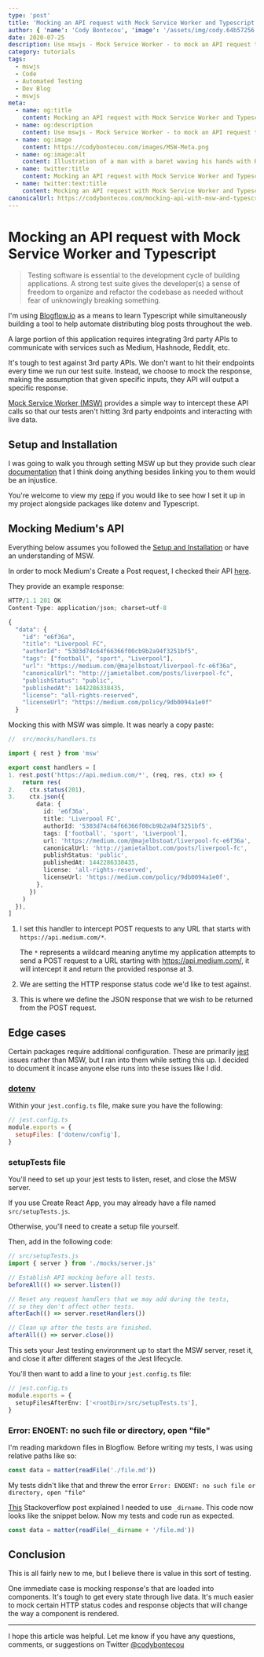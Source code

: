```yaml
---
type: 'post'
title: 'Mocking an API request with Mock Service Worker and Typescript'
author: { 'name': 'Cody Bontecou', 'image': '/assets/img/cody.64b57256.jpg' }
date: 2020-07-25
description: Use mswjs - Mock Service Worker - to mock an API request to Medium's API within a Typescript project.
category: tutorials
tags:
  - mswjs
  - Code
  - Automated Testing
  - Dev Blog
  - mswjs
meta:
  - name: og:title
    content: Mocking an API request with Mock Service Worker and Typescript
  - name: og:description
    content: Use mswjs - Mock Service Worker - to mock an API request to Medium's API within a Typescript project.
  - name: og:image
    content: https://codybontecou.com/images/MSW-Meta.png
  - name: og:image:alt
    content: Illustration of a man with a baret waving his hands with Reddit and Typescript logos above him
  - name: twitter:title
    content: Mocking an API request with Mock Service Worker and Typescript
  - name: twitter:text:title
    content: Mocking an API request with Mock Service Worker and Typescript
canonicalUrl: https://codybontecou.com/mocking-api-with-msw-and-typescript.html
---
```


# Mocking an API request with Mock Service Worker and Typescript

> Testing software is essential to the development cycle of building applications. A strong test suite gives the developer(s) a sense of freedom to organize and refactor the codebase as needed without fear of unknowingly breaking something.

I'm using [Blogflow.io](https://github.com/CodyBontecou/blogflow.io/) as a means to learn Typescript while simultaneously building a tool to help automate distributing blog posts throughout the web.

A large portion of this application requires integrating 3rd party APIs to communicate with services such as Medium, Hashnode, Reddit, etc.

It's tough to test against 3rd party APIs. We don't want to hit their endpoints every time we run our test suite. Instead, we choose to mock the response, making the assumption that given specific inputs, they API will output a specific response.

[Mock Service Worker (MSW)](https://mswjs.io/) provides a simple way to intercept these API calls so that our tests aren't hitting 3rd party endpoints and interacting with live data.

## Setup and Installation

I was going to walk you through setting MSW up but they provide such clear [documentation](https://mswjs.io/docs/getting-started/install) that I think doing anything besides linking you to them would be an injustice.

You're welcome to view my [repo](https://github.com/CodyBontecou/blogflow.io) if you would like to see how I set it up in my project alongside packages like dotenv and Typescript.

## Mocking Medium's API

Everything below assumes you followed the [Setup and Installation](#installation) or have an understanding of MSW.

In order to mock Medium's Create a Post request, I checked their API [here](https://github.com/Medium/medium-api-docs#32-publications).

They provide an example response:

```js
HTTP/1.1 201 OK
Content-Type: application/json; charset=utf-8

{
  "data": {
    "id": "e6f36a",
    "title": "Liverpool FC",
    "authorId": "5303d74c64f66366f00cb9b2a94f3251bf5",
    "tags": ["football", "sport", "Liverpool"],
    "url": "https://medium.com/@majelbstoat/liverpool-fc-e6f36a",
    "canonicalUrl": "http://jamietalbot.com/posts/liverpool-fc",
    "publishStatus": "public",
    "publishedAt": 1442286338435,
    "license": "all-rights-reserved",
    "licenseUrl": "https://medium.com/policy/9db0094a1e0f"
  }
```

Mocking this with MSW was simple. It was nearly a copy paste:

```ts
//  src/mocks/handlers.ts

import { rest } from 'msw'

export const handlers = [
1. rest.post('https://api.medium.com/*', (req, res, ctx) => {
    return res(
2.    ctx.status(201),
3.    ctx.json({
        data: {
          id: 'e6f36a',
          title: 'Liverpool FC',
          authorId: '5303d74c64f66366f00cb9b2a94f3251bf5',
          tags: ['football', 'sport', 'Liverpool'],
          url: 'https://medium.com/@majelbstoat/liverpool-fc-e6f36a',
          canonicalUrl: 'http://jamietalbot.com/posts/liverpool-fc',
          publishStatus: 'public',
          publishedAt: 1442286338435,
          license: 'all-rights-reserved',
          licenseUrl: 'https://medium.com/policy/9db0094a1e0f',
        },
      })
    )
  }),
]
```

1. I set this handler to intercept POST requests to any URL that starts with `https://api.medium.com/*`.

   The `*` represents a wildcard meaning anytime my application attempts to send a POST request to a URL starting with https://api.medium.com/, it will intercept it and return the provided response at 3.

2. We are setting the HTTP response status code we'd like to test against.
3. This is where we define the JSON response that we wish to be returned from the POST request.

## Edge cases

Certain packages require additional configuration. These are primarily [jest](https://jestjs.io/) issues rather than MSW, but I ran into them while setting this up. I decided to document it incase anyone else runs into these issues like I did.

### [dotenv](https://github.com/motdotla/dotenv)

Within your `jest.config.ts` file, make sure you have the following:

```js
// jest.config.ts
module.exports = {
  setupFiles: ['dotenv/config'],
}
```

### setupTests file

You'll need to set up your jest tests to listen, reset, and close the MSW server.

If you use Create React App, you may already have a file named `src/setupTests.js`.

Otherwise, you'll need to create a setup file yourself.

Then, add in the following code:

```ts
// src/setupTests.js
import { server } from './mocks/server.js'

// Establish API mocking before all tests.
beforeAll(() => server.listen())

// Reset any request handlers that we may add during the tests,
// so they don't affect other tests.
afterEach(() => server.resetHandlers())

// Clean up after the tests are finished.
afterAll(() => server.close())
```

This sets your Jest testing environment up to start the MSW server, reset it, and close it after different stages of the Jest lifecycle.

You'll then want to add a line to your `jest.config.ts` file:

```ts
// jest.config.ts
module.exports = {
  setupFilesAfterEnv: ['<rootDir>/src/setupTests.ts'],
}
```

### Error: ENOENT: no such file or directory, open "file"

I'm reading markdown files in Blogflow. Before writing my tests, I was using relative paths like so:

```js
const data = matter(readFile('./file.md'))
```

My tests didn't like that and threw the error `Error: ENOENT: no such file or directory, open "file"`

[This](https://stackoverflow.com/a/59179782/6642089) Stackoverflow post explained I needed to use `_dirname`. This code now looks like the snippet below. Now my tests and code run as expected.

```js
const data = matter(readFile(__dirname + '/file.md'))
```

## Conclusion

This is all fairly new to me, but I believe there is value in this sort of testing.

One immediate case is mocking response's that are loaded into components. It's tough to get every state through live data. It's much easier to mock certain HTTP status codes and response objects that will change the way a component is rendered.

---

I hope this article was helpful. Let me know if you have any questions, comments, or suggestions on Twitter [@codybontecou](https://twitter.com/CodyBontecou)

<SimpleNewsletter />
<Post repo="CodyBontecou/blog" theme="github-dark" />
